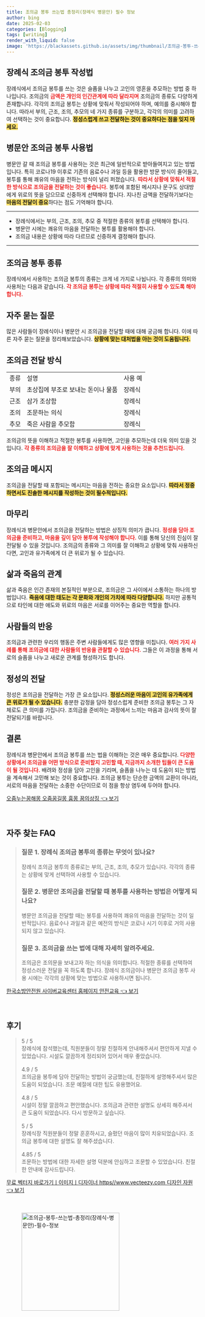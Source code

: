 ```yaml
---
title: 조의금 봉투 쓰는법 총정리(장례식 병문안) 필수 정보
author: bing
date: 2025-02-03
categories: [Blogging]
tags: [writing]
render_with_liquid: false
image: 'https://blackassets.github.io/assets/img/thumbnail/조의금-봉투-쓰는법-총정리(장례식-병문안)-필수-정보.webp'
---
```



<h2 id='장례식_조의금_봉투_작성법'>장례식 조의금 봉투 작성법</h2>

<p>장례식에서 조의금 봉투를 쓰는 것은 슬픔을 나누고 고인의 영혼을 추모하는 방법 중 하나입니다. 조의금의 <b><span style="color: #ee2323;">금액은 개인의 인간관계에 따라 달라지며</span></b> 조의금의 종류도 다양하게 존재합니다. 각각의 조의금 봉투는 상황에 맞춰서 작성되어야 하며, 예의를 중시해야 합니다. 따라서 부의, 근조, 조의, 추모의 네 가지 종류를 구분하고, 각각의 의미를 고려하여 선택하는 것이 중요합니다. <b><span style="background-color: #ffe066;">정성스럽게 쓰고 전달하는 것이 중요하다는 점을 잊지 마세요.</span></b></p>

<h2 id='병문안_조의금_봉투_사용법'>병문안 조의금 봉투 사용법</h2>

<p>병문안 갈 때 조의금 봉투를 사용하는 것은 최근에 일반적으로 받아들여지고 있는 방법입니다. 특히 코로나19 이후로 기존의 음료수나 과일 등을 활용한 방문 방식이 줄어들고, 봉투를 통해 쾌유의 마음을 전하는 방식이 널리 퍼졌습니다. <b><span style="color: #ee2323;">따라서 상황에 맞춰서 적절한 방식으로 조의금을 전달하는 것이 좋습니다.</span></b> 봉투에 포함된 메시지나 문구도 상대방에게 위로의 뜻을 담으므로 신중하게 선택해야 합니다. 지나친 금액을 전달하기보다는 <b><span style="background-color: #ffe066;">마음의 전달이 중요</span></b>하다는 점도 기억해야 합니다.</p>

<hr />

<ul>
    <li>장례식에서는 부의, 근조, 조의, 추모 중 적절한 종류의 봉투를 선택해야 합니다.</li>
    <li>병문안 시에는 쾌유의 마음을 전달하는 봉투를 활용해야 합니다.</li>
    <li>조의금 내용은 상황에 따라 다르므로 신중하게 결정해야 합니다.</li>
</ul>

<hr />

<h2 id='조의금_봉투_종류'>조의금 봉투 종류</h2>

<p>장례식에서 사용하는 조의금 봉투의 종류는 크게 네 가지로 나뉩니다. 각 종류의 의미와 사용처는 다음과 같습니다. <b><span style="color: #ee2323;">각 조의금 봉투는 상황에 따라 적절히 사용할 수 있도록 해야 합니다.</span></b></p>

<h2 id='자주_묻는_질문'>자주 묻는 질문</h2>

<p>많은 사람들이 장례식이나 병문안 시 조의금을 전달할 때에 대해 궁금해 합니다. 이에 따른 자주 묻는 질문을 정리해보았습니다. <b><span style="background-color: #ffe066;">상황에 맞는 대처법을 아는 것이 도움됩니다.</span></b></p>

<h2 id='조의금_전달_방식'>조의금 전달 방식</h2>

<table>
    <tr>
        <td>종류</td>
        <td>설명</td>
        <td>사용 예</td>
    </tr>
    <tr>
        <td>부의</td>
        <td>초상집에 부조로 보내는 돈이나 물품</td>
        <td>장례식</td>
    </tr>
    <tr>
        <td>근조</td>
        <td>삼가 조상함</td>
        <td>장례식</td>
    </tr>
    <tr>
        <td>조의</td>
        <td>조문하는 의식</td>
        <td>장례식</td>
    </tr>
    <tr>
        <td>추모</td>
        <td>죽은 사람을 추모함</td>
        <td>장례식</td>
    </tr>
</table>

<p>조의금의 뜻을 이해하고 적절한 봉투를 사용하면, 고인을 추모하는데 더욱 의미 있을 것입니다. <b><span style="color: #ee2323;">각 종류의 조의금을 잘 이해하고 상황에 맞게 사용하는 것을 추천드립니다.</span></b></p>

<h2 id='조의금_메시지'>조의금 메시지</h2>

<p>조의금을 전달할 때 포함되는 메시지는 마음을 전하는 중요한 요소입니다. <b><span style="background-color: #ffe066;">따라서 정중하면서도 진솔한 메시지를 작성하는 것이 필수적입니다.</span></b></p>

<h2 id='마무리'>마무리</h2>

<p>장례식과 병문안에서 조의금을 전달하는 방법은 상징적 의미가 큽니다. <b><span style="color: #ee2323;">정성을 담아 조의금을 준비하고, 마음을 깊이 담아 봉투에 작성해야 합니다.</span></b> 이를 통해 당신의 진심이 잘 전달될 수 있을 것입니다. 조의금의 종류와 그 의미를 잘 이해하고 상황에 맞춰 사용하신다면, 고인과 유가족에게 더 큰 위로가 될 수 있습니다.</p>

<h2 id='삶과_죽음의_관계'>삶과 죽음의 관계</h2>

<p>삶과 죽음은 인간 존재의 본질적인 부분으로, 조의금은 그 사이에서 소통하는 하나의 방법입니다. <b><span style="background-color: #ffe066;">죽음에 대한 태도는 각 문화와 개인의 가치에 따라 다양합니다.</span></b> 하지만 공통적으로 타인에 대한 애도와 위로의 마음은 서로를 이어주는 중요한 역할을 합니다.</p>

<h2 id='사람들의_반응'>사람들의 반응</h2>

<p>조의금과 관련한 우리의 행동은 주변 사람들에게도 많은 영향을 미칩니다. <b><span style="color: #ee2323;">여러 가지 사례를 통해 조의금에 대한 사람들의 반응을 관찰할 수 있습니다.</span></b> 그들은 이 과정을 통해 서로의 슬픔을 나누고 새로운 관계를 형성하기도 합니다.</p>

<h2 id='정성의_전달'>정성의 전달</h2>

<p>정성은 조의금을 전달하는 가장 큰 요소입니다. <b><span style="background-color: #ffe066;">정성스러운 마음이 고인의 유가족에게 큰 위로가 될 수 있습니다.</span></b> 충분한 감정을 담아 정성스럽게 준비한 조의금 봉투는 그 자체로도 큰 의미를 가집니다. 조의금을 준비하는 과정에서 느끼는 마음과 감사의 뜻이 잘 전달되기를 바랍니다.</p>

<h2 id='결론'>결론</h2>

<p>장례식과 병문안에서 조의금 봉투를 쓰는 법을 이해하는 것은 매우 중요합니다. <b><span style="color: #ee2323;">다양한 상황에서 조의금을 어떤 방식으로 준비할지 고민할 때, 지금까지 소개한 팁들이 큰 도움이 될 것입니다.</span></b> 배려와 정성을 담아 고인을 기리며, 슬픔을 나누는 데 도움이 되는 방법을 계속해서 고민해 보는 것이 중요합니다. 조의금 봉투는 단순한 금액의 교환이 아니라, 서로의 마음을 전달하는 소중한 수단이므로 이 점을 항상 염두에 두어야 합니다.</p>


<p><a class="click-button" title="오줌누는꿈해몽 오줌꿈길몽 흉몽 꿈의상징" href="https://blackassets.github.io/posts/%EC%98%A4%EC%A4%8C%EB%88%84%EB%8A%94%EA%BF%88%ED%95%B4%EB%AA%BD-%EC%98%A4%EC%A4%8C%EA%BF%88%EA%B8%B8%EB%AA%BD-%ED%9D%89%EB%AA%BD-%EA%BF%88%EC%9D%98%EC%83%81%EC%A7%95/" rel="dofollow">오줌누는꿈해몽 오줌꿈길몽 흉몽 꿈의상징 👈 보기</a></p><br>
<h2 id='자주_찾는_FAQ'>자주 찾는 FAQ</h2>
<div itemscope="" itemtype="https://schema.org/FAQPage"> 
<blockquote> 
<div itemscope="" itemprop="mainEntity" itemtype="https://schema.org/Question"> 
<h3 itemprop="name">질문 1. 장례식 조의금 봉투의 종류는 무엇이 있나요?</h3> 
<div itemscope="" itemprop="acceptedAnswer" itemtype="https://schema.org/Answer"> 
<span itemprop="text"> 
<p>장례식 조의금 봉투의 종류로는 부의, 근조, 조의, 추모가 있습니다. 각각의 종류는 상황에 맞게 선택하여 사용할 수 있습니다.</p> 
</span> 
</div> 
</div> 
<div itemscope="" itemprop="mainEntity" itemtype="https://schema.org/Question"> 
<h3 itemprop="name">질문 2. 병문안 조의금을 전달할 때 봉투를 사용하는 방법은 어떻게 되나요?</h3> 
<div itemscope="" itemprop="acceptedAnswer" itemtype="https://schema.org/Answer"> 
<span itemprop="text"> 
<p>병문안 조의금을 전달할 때는 봉투를 사용하여 쾌유의 마음을 전달하는 것이 일반적입니다. 음료수나 과일과 같은 예전의 방식은 코로나 시기 이후로 거의 사용되지 않고 있습니다.</p> 
</span> 
</div> 
</div> 
<div itemscope="" itemprop="mainEntity" itemtype="https://schema.org/Question"> 
<h3 itemprop="name">질문 3. 조의금을 쓰는 법에 대해 자세히 알려주세요.</h3> 
<div itemscope="" itemprop="acceptedAnswer" itemtype="https://schema.org/Answer"> 
<span itemprop="text"> 
<p>조의금은 조의문을 보내고자 하는 의식을 의미합니다. 적절한 종류를 선택하여 정성스러운 전달을 꼭 하도록 합니다. 장례식 조의금이나 병문안 조의금 봉투 사용 시에는 각각의 상황에 맞는 방법으로 사용하시면 됩니다.</p> 
</span> 
</div> 
</div> 
</blockquote> 
</div>
<p><a class="click-button" title="한국소방안전원 사이버교육센터 홈페이지 안전교육" href="https://blackassets.github.io/posts/%ED%95%9C%EA%B5%AD%EC%86%8C%EB%B0%A9%EC%95%88%EC%A0%84%EC%9B%90-%EC%82%AC%EC%9D%B4%EB%B2%84%EA%B5%90%EC%9C%A1%EC%84%BC%ED%84%B0-%ED%99%88%ED%8E%98%EC%9D%B4%EC%A7%80-%EC%95%88%EC%A0%84%EA%B5%90%EC%9C%A1/" rel="dofollow">한국소방안전원 사이버교육센터 홈페이지 안전교육 👈 보기</a></p><br>
<h2 id='후기'>후기</h2>
<div itemscope itemtype="https://schema.org/Product">
  <blockquote>
  <div itemprop="review" itemscope itemtype="https://schema.org/Review">
      <div itemprop="reviewRating" itemscope itemtype="https://schema.org/Rating"> <span itemprop="ratingValue">5</span> / <span itemprop="bestRating">5</span> </div>
      <span itemprop="reviewBody">장례식에 참석했는데, 직원분들이 정말 친절하게 안내해주셔서 편안하게 지낼 수 있었습니다. 시설도 깔끔하게 정리되어 있어서 매우 좋았습니다.</span>
  </div>
  <br>
  <div itemprop="review" itemscope itemtype="https://schema.org/Review">
      <div itemprop="reviewRating" itemscope itemtype="https://schema.org/Rating"> <span itemprop="ratingValue">4.9</span> / <span itemprop="bestRating">5</span> </div>
      <span itemprop="reviewBody">조의금을 봉투에 담아 전달하는 방법이 궁금했는데, 친절하게 설명해주셔서 많은 도움이 되었습니다. 조문 예절에 대한 팁도 유용했어요.</span>
  </div>
  <br>
  <div itemprop="review" itemscope itemtype="https://schema.org/Review">
      <div itemprop="reviewRating" itemscope itemtype="https://schema.org/Rating"> <span itemprop="ratingValue">4.8</span> / <span itemprop="bestRating">5</span> </div>
      <span itemprop="reviewBody">시설이 정말 깔끔하고 편안했습니다. 조의금과 관련한 설명도 상세히 해주셔서 큰 도움이 되었습니다. 다시 방문하고 싶습니다.</span>
  </div>
  <br>
  <div itemprop="review" itemscope itemtype="https://schema.org/Review">
      <div itemprop="reviewRating" itemscope itemtype="https://schema.org/Rating"> <span itemprop="ratingValue">5</span> / <span itemprop="bestRating">5</span> </div>
      <span itemprop="reviewBody">장례식장 직원분들이 정말 훈훈하시고, 슬펐던 마음이 많이 치유되었습니다. 조의금 봉투에 대한 설명도 잘 해주셨습니다.</span>
  </div>
  <br>
  <div itemprop="review" itemscope itemtype="https://schema.org/Review">
      <div itemprop="reviewRating" itemscope itemtype="https://schema.org/Rating"> <span itemprop="ratingValue">4.85</span> / <span itemprop="bestRating">5</span> </div>
      <span itemprop="reviewBody">조문하는 방법에 대한 자세한 설명 덕분에 안심하고 조문할 수 있었습니다. 친절한 안내에 감사드립니다.</span>
  </div>
  </blockquote>
</div>
<p><a class="click-button" title="무료 벡터지 바로가기ㅣ이미지ㅣ디자이너 https//www.vecteezy.com 디자인 자원" href="https://blackassets.github.io/posts/%EB%AC%B4%EB%A3%8C-%EB%B2%A1%ED%84%B0%EC%A7%80-%EB%B0%94%EB%A1%9C%EA%B0%80%EA%B8%B0%E3%85%A3%EC%9D%B4%EB%AF%B8%EC%A7%80%E3%85%A3%EB%94%94%EC%9E%90%EC%9D%B4%EB%84%88-httpswww.vecteezy.com-%EB%94%94%EC%9E%90%EC%9D%B8-%EC%9E%90%EC%9B%90/" rel="dofollow">무료 벡터지 바로가기ㅣ이미지ㅣ디자이너 https//www.vecteezy.com 디자인 자원 👈 보기</a></p><br>
<figure class="image"><img src="https://blackassets.github.io/assets/img/thumbnail/조의금-봉투-쓰는법-총정리(장례식-병문안)-필수-정보.webp" alt="조의금-봉투-쓰는법-총정리(장례식-병문안)-필수-정보" width="256" height="256"></figure>